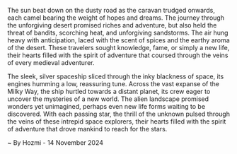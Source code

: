 
The sun beat down on the dusty road as the caravan trudged onwards, each camel bearing the weight of hopes and dreams. The journey through the unforgiving desert promised riches and adventure, but also held the threat of bandits, scorching heat, and unforgiving sandstorms. The air hung heavy with anticipation, laced with the scent of spices and the earthy aroma of the desert. These travelers sought knowledge, fame, or simply a new life, their hearts filled with the spirit of adventure that coursed through the veins of every medieval adventurer.

The sleek, silver spaceship sliced through the inky blackness of space, its engines humming a low, reassuring tune.  Across the vast expanse of the Milky Way, the ship hurtled towards a distant planet, its crew eager to uncover the mysteries of a new world.  The alien landscape promised wonders yet unimagined, perhaps even new life forms waiting to be discovered. With each passing star, the thrill of the unknown pulsed through the veins of these intrepid space explorers, their hearts filled with the spirit of adventure that drove mankind to reach for the stars. 

~ By Hozmi - 14 November 2024
